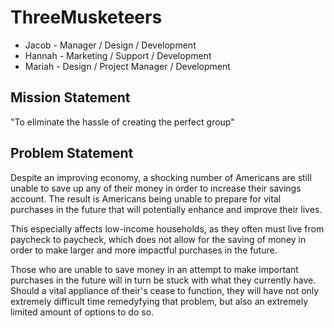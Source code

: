 # ThreeMusketeers
* Jacob - Manager / Design / Development
* Hannah - Marketing / Support / Development
* Mariah - Design / Project Manager / Development

## Mission Statement
"To eliminate the hassle of creating the perfect group"

## Problem Statement

Despite an improving economy, a shocking number of Americans are still unable to save up any of their
money in order to increase their savings account. The result is Americans being unable to prepare
for vital purchases in the future that will potentially enhance and improve their lives.

This especially affects low-income households, as they often must live from paycheck to paycheck,
which does not allow for the saving of money in order to make larger and more impactful purchases
in the future.

Those who are unable to save money in an attempt to make important purchases in the future will in turn
be stuck with what they currently have. Should a vital appliance of their's cease to function, they will
have not only extremely difficult time remedyfying that problem, but also an extremely limited amount of options to
do so.
